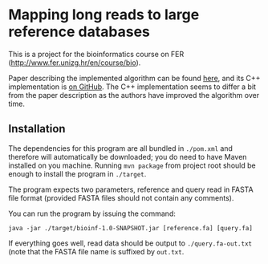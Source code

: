 # Mapping long reads to large reference databases

This is a project for the bioinformatics course on FER (http://www.fer.unizg.hr/en/course/bio).

Paper describing the implemented algorithm can be found
[here](https://www.biorxiv.org/content/biorxiv/early/2017/01/27/103812.full.pdf), and
its C++ implementation is [on GitHub](https://github.com/marbl/MashMap). The C++ implementation
seems to differ a bit from the paper description as the authors have improved the algorithm
over time.

## Installation
The dependencies for this program are all bundled in `./pom.xml` and therefore will automatically
be downloaded; you do need to have Maven installed on you machine. Running `mvn package` from
project root should be enough to install the program in `./target`.

The program expects two parameters, reference and query read in FASTA file format
(provided FASTA files should not contain any comments).

You can run the program by issuing the command:
```
java -jar ./target/bioinf-1.0-SNAPSHOT.jar [reference.fa] [query.fa]
```

If everything goes well, read data should be output to `./query.fa-out.txt` (note that the FASTA
file name is suffixed by `out.txt`.

